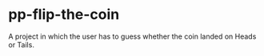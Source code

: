 # pp-flip-the-coin
A project in which the user has to guess whether the coin landed on Heads or Tails.

